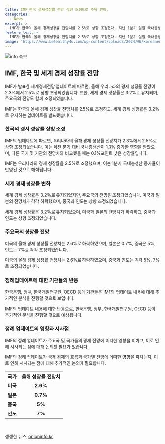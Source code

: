 ```yaml
---
title: IMF 한국 경제성장률 전망 상향 조정으로 주목 받아.
categories:
  - News
excerpt: >
  IMF가 한국의 올해 경제성장률 전망치를 2.5%로 상향 조정했다. 지난 1분기 실질 국내총생산 증가율을 반영한 것으로, 기존 전망과 한국은행, 정부, OECD 전망치와 비슷하나 0.1%포인트 낮다. 세계 경제성장률은 올해는 3.2%로, 내년은 3.3%로 조정됐는데, 미국과 일본은 전망치가 하락했고, 중국과 인도는 올랐다.
feature_text: >
  IMF가 한국의 올해 경제성장률 전망치를 2.5%로 상향 조정했다. 지난 1분기 실질 국내총생산 증가율을 반영한 것으로, 기존 전망과 한국은행, 정부, OECD 전망치와 비슷하나 0.1%포인트 낮다. 세계 경제성장률은 올해는 3.2%로, 내년은 3.3%로 조정됐는데, 미국과 일본은 전망치가 하락했고, 중국과 인도는 올랐다.
image: 'https://www.behealthy4u.com/wp-content/uploads/2024/06/koreanews.jpg'
---
```


<p><img src="https://www.behealthy4u.com/wp-content/uploads/2024/06/koreanews.jpg" alt="info 속보" /></p>

<h2 data-ke-size="size26">IMF, 한국 및 세계 경제 성장률 전망</h2>

<p>IMF가 발표한 세계경제전망 업데이트에 따르면, 올해 우리나라의 경제 성장률 전망이 2.3%에서 2.5%로 상향 조정되었습니다. 또한, 세계 경제 성장률은 3.2%로 유지되며, 주요국의 전망도 함께 조정되었습니다.</p>

<p data-ke-size="size16">IMF는 한국의 올해 경제 성장률 전망치를 2.5%로 조정하고, 세계 경제 성장률은 3.2%로 유지하는 업데이트를 발표했습니다.</p>

<h3>한국의 경제 성장률 상향 조정</h3>

<p>IMF의 업데이트에 따르면, 우리나라의 올해 경제 성장률 전망치가 2.3%에서 2.5%로 상향 조정되었습니다. 이는 이전 분기 대비 국내총생산이 1.3% 증가한 영향을 받았으며, 다른 국가 및 기관의 전망치와 비교했을 때는 0.1%포인트 낮은 성장률입니다.</p>

<p data-ke-size="size16">IMF는 우리나라의 경제 성장률을 2.5%로 조정했으며, 이는 1분기 국내총생산 증가율이 반영된 것으로 해석됩니다.</p>

<h3>세계 경제 성장률 변화</h3>

<p>세계 경제 성장률은 3.2%로 유지되었지만, 주요국의 전망은 조정되었습니다. 미국과 일본의 전망치가 각각 하락했으며, 중국과 인도는 상향 조정되었습니다.</p>

<p data-ke-size="size16">세계 경제 성장률은 3.2%로 유지되었으며, 미국과 일본의 전망치가 하락하고, 중국과 인도는 상향 조정되었습니다.</p>

<h3>주요국의 성장률 전망</h3>

<p>미국의 올해 경제 성장률 전망치는 2.6%로 하락하였으며, 일본은 0.7%, 중국은 5%, 인도는 7%로 각각 조정되었습니다.</p>

<p data-ke-size="size16">미국의 올해 경제 성장률 전망치는 2.6%로 하락하였으며, 중국과 인도는 각각 5%, 7%로 조정되었습니다.</p>

<h3>정례업데이트에 대한 기관들의 반응</h3>

<p>한국은행, 정부, 한국개발연구원, OECD 등의 기관들은 IMF의 업데이트 내용에 대해 추가적인 분석을 진행할 것으로 보입니다.</p>

<p data-ke-size="size16">IMF의 업데이트 내용에 대한 반응으로, 한국은행, 정부, 한국개발연구원, OECD 등이 추가적인 분석을 진행할 것으로 예상됩니다.</p>

<h3>정례 업데이트의 영향과 시사점</h3>

<p>IMF의 정례 업데이트가 주요국 및 국가들의 경제 전망에 어떠한 영향을 미치고, 이로 인해 시사되는 점에 대해 논의할 필요가 있습니다.</p>

<p data-ke-size="size16">IMF의 정례 업데이트가 국제 경제의 흐름과 국가별 전망에 어떠한 영향을 미치는지, 이로 인해 시사되는 점에 대해 추가적인 논의가 필요합니다.</p>

<table>
    <thead>
        <tr>
            <th style="text-align: center;">국가</th>
            <th style="text-align: center;">올해 성장률 전망치</th>
        </tr>
    </thead>
    <tbody>
        <tr>
            <td style="text-align: center;"><b>미국</b></td>
            <td style="text-align: center;"><b>2.6%</b></td>
        </tr>
        <tr>
            <td style="text-align: center;"><b>일본</b></td>
            <td style="text-align: center;"><b>0.7%</b></td>
        </tr>
        <tr>
            <td style="text-align: center;"><b>중국</b></td>
            <td style="text-align: center;"><b>5%</b></td>
        </tr>
        <tr>
            <td style="text-align: center;"><b>인도</b></td>
            <td style="text-align: center;"><b>7%</b></td>
        </tr>
    </tbody>
</table>

<p data-ke-size="size16">&nbsp;</p>
생생한 뉴스, <a href="https://onioninfo.kr" rel="dofollow">onioninfo.kr</a>


